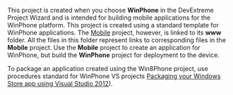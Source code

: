 This project is created when you choose **WinPhone** in the DevExtreme Project Wizard and is intended for building mobile applications for the WinPhone platform. This project is created using a standard template for WinPhone applications. The [Mobile](/concepts/50%20VS%20Integration/0%20Project%20Templates/15%20Multi-Channel%20Application/30%20Mobile%20Project.md '/Documentation/Guide/VS_Integration/Project_Templates/#Multi-Channel_Application/Mobile_Project') project, however, is linked to its **www** folder. All the files in this folder represent links to corresponding files in the **Mobile** project. Use the **Mobile** project to create an application for WinPhone, but build the **WinPhone** project for deployment to the device.

To package an application created using the Win8Phone project, use procedures standard for WinPhone VS projects [Packaging your Windows Store app using Visual Studio 2012](https://msdn.microsoft.com/en-us/library/windows/apps/hh454036)).
